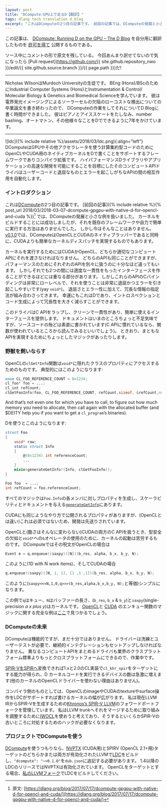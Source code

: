 ```yaml
---
layout: post
title: "DCompute:GPU上で走るD【翻訳】"
tags: dlang tech translation d_blog
excerpt: "これはDComputeの2つ目の記事です。 前回の記事では、DComputeの発展と小さな例を扱いました。 カーネルをビルドすることには成功しましたが、それを既存のフレームワークや自力で簡単に実行する方法はありませんでした。 しかし今はそんなことはありません。"
---
```



この記事は、
[DCompute: Running D on the GPU – The D Blog](https://dlang.org/blog/2017/10/30/d-compute-running-d-on-the-gpu/)
を自分用に翻訳したものを
[許可を得て](http://dlang.org/blog/2017/06/16/life-in-the-fast-lane/#comment-1631)
公開するものである。

ソース中にコメントの形で原文を残している。
今回あんまり訳せてないので気になったら
[Pull request](https://github.com/{{ site.github.repository_nwo }}/edit/{{ site.github.source.branch }}/{{ page.path }})だ!

---

<!-- _Nicholas Wilson is a student at Murdoch University, studying for his BEng (Hons)/BSc in Industrial Computer Systems (Hons) and Instrumentation & Control/ Molecular Biology & Genetics and Biomedical Science. He just finished his thesis on low-cost defect detection of solar cells by electroluminescence imaging, which gives him time to work on DCompute and write about it for the D Blog.He plays the piano, ice skates, and has spent 7 years putting D to use on number bashing, automation, and anything else that he could make a computer do for him._ -->

Nicholas WilsonはMurdoch Universityの生徒です。
BEng (Hons)/BScのためにIndustrial Computer Systems (Hons)とInstrumentation & Control/ Molecular Biology & Genetics and Biomedical Scienceを学んでいます。
彼は電界発光イメージングによるソーラーセルの欠陥のローコストな検出についての卒業論文を書き終わったので、
DComputeの作業をしてそれについてD Blogに書く時間ができました。
彼はピアノとアイススケートをたしなみ、number bashing、オートマトン、その他様々なことをDでできるように7年をかけています。

---

<!-- ![](https://i1.wp.com/dlang.org/blog/wp-content/uploads/2017/07/ldc.png?resize=160%2C160)
DCompute is a framework and compiler extension to support writing native kernels for OpenCL and CUDA in D to utilize GPUs and other accelerators for computationally intensive code. Its compute API drivers automate the interactions between user code and the tedious and error prone APIs with the goal of enabling the rapid development of high performance D libraries and applications. -->

![ldc]({% include relative %}/assets/2018/03/ldc.png){:align="left"}
DComputeはGPUやその他アクセラレータを使う計算集約型コードのためにOpenCLやCUDA用のネイティブカーネルをDで書くことをサポートするフレームワークでありコンパイラ拡張です。
ハイパフォーマンスDライブラリやアプリケーションの高速な開発を可能にすることを目標にしたそのコンピュートAPIドライバはユーザーコードと退屈なものとエラーを起こしがちなAPIの間の相互作用を自動化します。

<!-- ### Introduction -->

### イントロダクション

<!-- This is the second article on [DCompute](https://github.com/libmir/dcompute). In the [previous article](https://dlang.org/blog/2017/07/17/dcompute-gpgpu-with-native-d-for-opencl-and-cuda/), we looked at the development of DCompute and some trivial examples. While we were able to successfully build kernels, there was no way to run them short of using them with an existing framework or doing everything yourself. This is no longer the case. As of [v0.1.0](https://github.com/libmir/dcompute/releases/tag/v0.1.0), DCompute now comes with native wrappers for both OpenCL and CUDA, enabling kernel dispatch as easily as CUDA. -->

これは[DCompute](https://github.com/libmir/dcompute)の2つ目の記事です。
[前回の記事]({% include relative %}{% post_url 2018/03/2018-03-07-dcompute-gpgpu-with-native-d-for-opencl-and-cuda %})[^1]
では、DComputeの発展と小さな例を扱いました。
カーネルをビルドすることには成功しましたが、それを既存のフレームワークや自力で簡単に実行する方法はありませんでした。
しかし今はそんなことはありません。
[v0.1.0](https://github.com/libmir/dcompute/releases/tag/v0.1.0)では、DComputeはOpenCLとCUDAのネイティブラッパーであると同時に、CUDAよりも簡単なカーネルディスパッチを実現するものでもあります。

[^1]: 原文: [https://dlang.org/blog/2017/07/17/dcompute-gpgpu-with-native-d-for-opencl-and-cuda/](https://dlang.org/blog/2017/07/17/dcompute-gpgpu-with-native-d-for-opencl-and-cuda/)

<!-- In order to run a kernel we need to pass it off to the appropriate compute API, either CUDA or OpenCL. While these APIs both try to achieve similar things they are different enough that to squeeze that last bit of performance out of them you need to treat each API separately. But there is sufficient overlap that we can make the interface reasonably consistent between the two. The C bindings to these APIs, however, are very low level and trying to use them is very tedious and extremely prone to error (yay `void*`).   -->
<!-- In addition to the tedium and error proneness, you have to redundantly specify a lot of information, which further compounds the problem. Fortunately this is D and we can remove a lot of the redundancy through introspection and code generation. -->

カーネルを実行するためにはCUDAかOpenCL、どちらか適切なコンピュートAPIにそれを渡さなければなりません。
どちらのAPIも同じことができますが、パフォーマンスのためにそれぞれのAPIを別々に扱うのに十分なほど違ってもいます。
しかしそれでも2つの間には適度な一貫性をもったインターフェースを作ることができるほどには重なる部分があります。
しかしこれらのAPIのCバインディングは非常にローレベルで、それを使うことは非常に退屈かつエラーを引き起こしやすいです(yay `void*`)。
退屈さとエラー性に加えて、冗長な情報の指定法が組み合わさってきます。
幸運にもこれはDであり、イントロスペクションとコード生成によって冗長性を大きく減らすことができます。

<!-- The drivers wrap the C API, providing a clean and consistent interface that’s easy to use. While the documentation is a little sparse at the moment, the source code is for the most part straightforward (if you’re familiar with the C APIs, looking where a function is used is a good place to start). There is the occasional piece of magic to achieve a sane API. -->

このドライバはC APIをラップし、クリーンで一貫性があり、簡単に使えるインターフェースを提供します。
ドキュメントはいまのところちょっと不足気味ですが、ソースコードの殆どは素直に書かれています(C APIに慣れているなら、関数が使われているところから読んでみるといいでしょう)。
ときおり、まともなAPIを実現するためにちょっとしたマジックがあったりします。

<!-- ### Taming the beasts -->

### 野獣を飼いならす

<!-- OpenCL’s `clGet*Info` functions are the way to access properties of the class hidden behind the `void*`. A typical call looks like -->

OpenCLの`clGet*Info`関数は`void*`に隠れたクラスのプロパティにアクセスするためのものです。
典型的にはこのようになります:

```d
enum CL_FOO_REFERENCE_COUNT = 0x1234;
cl_foo* foo = ...; 
cl_int refCount;
clGetFooInfo(foo, CL_FOO_REFERENCE_COUNT, refCount.sizeof, &refCount,null);
```

<!-- And that’s not even one for which you have to call, to figure out how much memory you need to allocate, then call again with the allocated buffer (and $DEITY help you if you want to get a `cl_program`’s binaries). -->

And that’s not even one for which you have to call, to figure out how much memory you need to allocate, then call again with the allocated buffer (and $DEITY help you if you want to get a `cl_program`’s binaries).

<!-- Using D, I have been able to turn that into this: -->

Dを使うとこのようになります:

```d
struct Foo
{
    void* raw;
    static struct Info
    {
        @(0x1234) int referenceCount;
        ...
    }
    mixin(generateGetInfo!(Info, clGetFooInfo));
}

Foo foo  = ...;
int refCount = foo.referenceCount;
```

<!-- All the magic is in [`generateGetInfo`](https://github.com/libmir/dcompute/blob/master/source/dcompute/driver/ocl/util.d) to generate a property for each member in `Foo.Info`, enabling much better scalability and bonus documentation. -->

すべてのマジックは`Foo.Info`の各メンバに対しプロパティを生成し、スケーラビリティとドキュメントを与える[`generateGetInfo`](https://github.com/libmir/dcompute/blob/master/source/dcompute/driver/ocl/util.d)にあります。

<!-- CUDA also has properties exposed in a similar manner, however they are not essential (unlike OpenCL) for getting things done so their development has been deferred. -->

CUDAにも同じようなやり方で公開されるプロパティがありますが、(OpenCLとは違い)これは必須ではないため、開発は先送りされています。

<!-- Launching a kernel is a large point of pain when dealing with the C API of both OpenCL and (only marginally less horrible) CUDA, due to the complete lack of type safety and having to use the `&` operator into a `void*` far too much. In DCompute this incantation simply becomes -->

OpenCLと(酷さはそんなに変わらない)CUDAの両方のC APIを扱うとき、型安全の欠如と`void*`への`&`オペレータの使用のために、カーネルの起動は苦労するものです。
DComputeではその呪文がOpenCLの場合は

```d
Event e = q.enqueue!(saxpy)([N])(b_res, alpha, b_x, b_y, N);
```

<!-- for OpenCL (1D with N work items), and -->

このように(1D with N work items)、そしてCUDAの場合

```d
q.enqueue!(saxpy)([N, 1, 1], [1 ,1 ,1])(b_res, alpha, b_x, b_y, N);
```

<!-- for CUDA (equivalent to `saxpy<<<N,1,0,q>>>(b_res,alpha,b_x,b_y, N);`) -->
このように(`saxpy<<<N,1,0,q>>>(b_res,alpha,b_x,b_y, N);`と等価)シンプルになります。

<!-- Where `q` is a queue, `N` is the length of buffers (`b_res`, `b_x` & `b_y`) and `saxpy` (single-precision _a x plus y_) is the kernel in this example. A full example may be found [here](https://github.com/libmir/dcompute/blob/master/source/dcompute/tests/main.d), along with the magic that drives the [OpenCL](https://github.com/libmir/dcompute/blob/4182fb8e1b2532adee2c6af3859856cc45cad85e/source/dcompute/driver/ocl/queue.d#L79) and [CUDA](https://github.com/libmir/dcompute/blob/4182fb8e1b2532adee2c6af3859856cc45cad85e/source/dcompute/driver/cuda/queue.d#L60) enqueue functions. -->

この例で`q`はキュー、`N`はバッファーの長さ、(`b_res`, `b_x` & `b_y`)と`saxpy`(single-precision _a x plus y_)はカーネルです。
[OpenCL](https://github.com/libmir/dcompute/blob/4182fb8e1b2532adee2c6af3859856cc45cad85e/source/dcompute/driver/ocl/queue.d#L79)と
[CUDA](https://github.com/libmir/dcompute/blob/4182fb8e1b2532adee2c6af3859856cc45cad85e/source/dcompute/driver/cuda/queue.d#L60)
のエンキュー関数のマジックに関する完全な例は[ここ](https://github.com/libmir/dcompute/blob/master/source/dcompute/tests/main.d)で見つかるでしょう。

<!-- ### The future of DCompute -->

### DComputeの未来

<!-- While DCompute is functional, there is still much to do. The drivers still need some polish and user testing, and I need to set up continuous integration. A driver that unifies the different compute APIs is also in the works so that we can be even more cross-platform than the industry cross-platform standard. -->

DComputeは機能的ですが、まだ十分ではありません。
ドライバーは洗練とユーザーテストが必要で、継続的インテグレーションもセットアップしなければなりません。
異なるコンピュートAPIをまとめるドライバも業界のクラスプラットフォーム標準よりもっとクロスプラットフォームにできるので、作業中です。

<!-- Being able to convert [SPIR-V into SPIR](https://www.khronos.org/spir/) would enable targeting `cl_khr_spir`-capable 1.x and 2.0 CL implementations, dramatically increasing the number of devices that can run D kernel code (there’s nothing stopping you using the OpenCL driver for other kernels though). -->

[SPIR-VをSPIRへ](https://www.khronos.org/spir/)変換できれば1.xと2.0のCL実装で`cl_khr_spir`をターゲットにする能力が得られ、D カーネルコードを実行できるデバイスの数は急激に増えます(他のカーネルのOpenCLドライバーを使わない理由はありません)。

<!-- On the compiler side of things, supporting OpenCL image and CUDA texture & surface operations in LDC would increase the applicability of the kernels that could be written.   -->
<!-- I currently maintain a forward-ported fork of [Khronos’s SPIR-V LLVM](https://github.com/KhronosGroup/SPIRV-LLVM) to generate SPIR-V from LLVM IR. I plan to use [IWOCL](http://www.iwocl.org/) to coordinate efforts to merge it into the LLVM trunk, and in doing so, remove the need for some of the hacks in place to deal with the oddities of the SPIR-V backend. -->

コンパイラ側のものとしては、OpenCLのimageやCUDAのtextureやsurface操作をLDCがサポートすれば書けるカーネルの幅が広がります。
私は現在LLVM IRからSPIR-Vを生成するための[Khronos’s SPIR-V LLVM](https://github.com/KhronosGroup/SPIRV-LLVM)のフォワードポートフォークを管理しています。
私はLLVM trunkへそれをマージするために取り組みを調整するために[IWOCL](http://www.iwocl.org/)を使おうと考えており、そうするといくらかSPIR-Vの古いところに対処するためのハックが必要なくなります。

<!-- ### Using DCompute in your projects -->

### プロジェクトでDComputeを使う

<!-- If you want to use [DCompute](https://github.com/libmir/dcompute), you’ll need a recent [LDC](https://github.com/ldc-developers/ldc) built against LLVM with the [NVPTX](https://llvm.org/docs/NVPTXUsage.html) (for CUDA) and/or SPIRV (for OpenCL 2.1+) targets enabled and should add `"dcompute": "~>0.1.0"` to your `dub.json`. LDC 1.4+ releases have NVPTX enabled. If you want to target OpenCL, you’ll need to build LDC yourself against [my fork of LLVM](https://github.com/thewilsonator/llvm/tree/compute). -->

[DCompute](https://github.com/libmir/dcompute)を使うつもりなら、[NVPTX](https://llvm.org/docs/NVPTXUsage.html) (CUDA用)とSPIRV (OpenCL 2.1+用)ターゲットのどちらかまたは両方が有効化されたLLVMで[LDC](https://github.com/ldc-developers/ldc)をビルドし、`"dcompute": "~>0.1.0"`を`dub.json`に追記する必要があります。
1.4以降のLDCのリリースではNVPTXは有効化されています。
OpenCLをターゲットとする場合、[私のLLVMフォーク](https://github.com/thewilsonator/llvm/tree/compute)でLDCをビルドしてください。